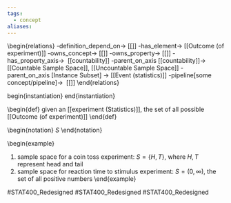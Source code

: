 ```yaml
---
tags:
  - concept
aliases:
---
```

\begin{relations}
	-definition_depend_on-> [[]]
	-has_element-> [[Outcome (of experiment)]]
	-owns_concept-> [[]]
	-owns_property-> [[]]
	-has_property_axis->  [[countability]]
	-parent_on_axis [[countability]]->  [[Countable Sample Space]], [[Uncountable Sample Space]]
	-parent_on_axis [Instance Subset] -> [[Event (statistics)]]
	-pipeline[some concept/pipeline]->  [[]]
\end{relations}

begin{instantiation}
end{instantiation}

\begin{def}
given an [[experiment (Statistics)]], the set of all possible [[Outcome (of experiment)]]
\end{def}

\begin{notation}
$S$
\end{notation}

\begin{example}
1. sample space for a coin toss experiment: $S=\{H,T\}$, where $H,T$ represent head and tail
2. sample space for reaction time to stimulus experiment: $S=(0,\infty)$, the set of all positive numbers
 \end{example}



#STAT400_Redesigned
#STAT400_Redesigned
#STAT400_Redesigned